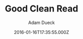 ---
title: Good Clean Read
github: https://github.com/adueck/good-clean-read
demo: https://adueck.github.io/good-clean-read/
author: Adam Dueck
ssg:
  - Jekyll
cms:
  - No Cms
date: 2016-01-16T17:35:55.000Z
description: >-
  A Jekyll template for publishing clean, readable articles and single-page
  sites
stale: true
---